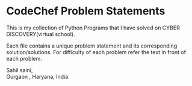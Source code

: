# CodeChef Problem Statements
This is my collection of Python Programs that I have solved on CYBER DISCOVERY(virtual school).<br />

Each file contains a unique problem statement and its corresponding solution/solutions.
For difficulty of each problem refer the text in front of each problem.

Sahil saini,<br />
Gurgaon , Haryana, India.<br />
